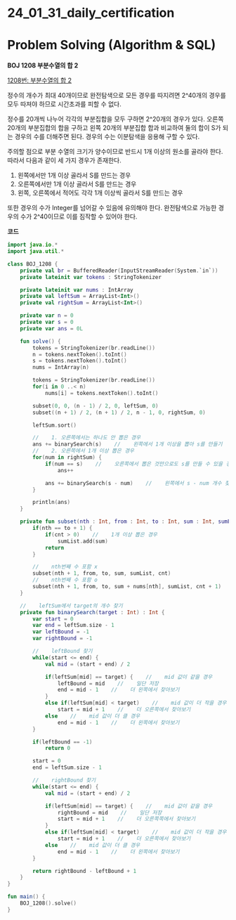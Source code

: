 # 24_01_31_daily_certification

# Problem Solving (Algorithm & SQL)

**BOJ 1208 부분수열의 합 2**

[1208번: 부분수열의 합 2](https://www.acmicpc.net/problem/1208)

정수의 개수가 최대 40개이므로 완전탐색으로 모든 경우를 따지려면 2^40개의 경우를 모두 따져야 하므로 시간초과를 피할 수 없다.

정수를 20개씩 나누어 각각의 부분집합을 모두 구하면 2^20개의 경우가 있다. 오른쪽 20개의 부분집합의 합을 구하고 왼쪽 20개의 부분집합 합과 비교하여 둘의 합이 S가 되는 경우의 수를 더해주면 된다. 경우의 수는 이분탐색을 응용해 구할 수 있다.

주의할 점으로 부분 수열의 크기가 양수이므로 반드시 1개 이상의 원소를 골라야 한다. 따라서 다음과 같이 세 가지 경우가 존재한다.

1. 왼쪽에서만 1개 이상 골라서 S를 만드는 경우
2. 오른쪽에서만 1개 이상 골라서 S를 만드는 경우
3. 왼쪽, 오른쪽에서 적어도 각각 1개 이상씩 골라서 S를 만드는 경우

또한 경우의 수가 Integer를 넘어갈 수 있음에 유의해야 한다. 완전탐색으로 가능한 경우의 수가 2^40이므로 이를 짐작할 수 있어야 한다.

**코드**

```kotlin
import java.io.*
import java.util.*

class BOJ_1208 {
    private val br = BufferedReader(InputStreamReader(System.`in`))
    private lateinit var tokens : StringTokenizer

    private lateinit var nums : IntArray
    private val leftSum = ArrayList<Int>()
    private val rightSum = ArrayList<Int>()

    private var n = 0
    private var s = 0
    private var ans = 0L

    fun solve() {
        tokens = StringTokenizer(br.readLine())
        n = tokens.nextToken().toInt()
        s = tokens.nextToken().toInt()
        nums = IntArray(n)

        tokens = StringTokenizer(br.readLine())
        for(i in 0 ..< n)
            nums[i] = tokens.nextToken().toInt()

        subset(0, 0, (n - 1) / 2, 0, leftSum, 0)
        subset((n + 1) / 2, (n + 1) / 2, n - 1, 0, rightSum, 0)

        leftSum.sort()

        //    1. 오른쪽에서는 하나도 안 뽑은 경우
        ans += binarySearch(s)    //    왼쪽에서 1개 이상을 뽑아 s를 만들기
        //    2. 오른쪽에서 1개 이상 뽑은 경우
        for(num in rightSum) {
            if(num == s)    //    오른쪽에서 뽑은 것만으로도 s를 만들 수 있을 경우
                ans++

            ans += binarySearch(s - num)    //    왼쪽에서 s - num 개수 찾아서 더하기
        }

        println(ans)
    }

    private fun subset(nth : Int, from : Int, to : Int, sum : Int, sumList : ArrayList<Int>, cnt : Int) {
        if(nth == to + 1) {
            if(cnt > 0)    //    1개 이상 뽑은 경우
                sumList.add(sum)
            return
        }

        //    nth번째 수 포함 x
        subset(nth + 1, from, to, sum, sumList, cnt)
        //    nth번째 수 포함 o
        subset(nth + 1, from, to, sum + nums[nth], sumList, cnt + 1)
    }

    //    leftSum에서 target의 개수 찾기
    private fun binarySearch(target : Int) : Int {
        var start = 0
        var end = leftSum.size - 1
        var leftBound = -1
        var rightBound = -1

        //    leftBound 찾기
        while(start <= end) {
            val mid = (start + end) / 2

            if(leftSum[mid] == target) {    //    mid 값이 같을 경우
                leftBound = mid    //    일단 저장
                end = mid - 1    //    더 왼쪽에서 찾아보기
            }
            else if(leftSum[mid] < target)    //    mid 값이 더 작을 경우
                start = mid + 1    //    더 오른쪽에서 찾아보기
            else    //    mid 값이 더 클 경우
                end = mid - 1    //    더 왼쪽에서 찾아보기
        }

        if(leftBound == -1)
            return 0

        start = 0
        end = leftSum.size - 1

        //    rightBound 찾기
        while(start <= end) {
            val mid = (start + end) / 2

            if(leftSum[mid] == target) {    //    mid 값이 같을 경우
                rightBound = mid    //    일단 저장
                start = mid + 1    //    더 오른쪽쪽에서 찾아보기
            }
            else if(leftSum[mid] < target)    //    mid 값이 더 작을 경우
                start = mid + 1    //    더 오른쪽에서 찾아보기
            else    //    mid 값이 더 클 경우
                end = mid - 1    //    더 왼쪽에서 찾아보기
        }

        return rightBound - leftBound + 1
    }
}

fun main() {
    BOJ_1208().solve()
}
```